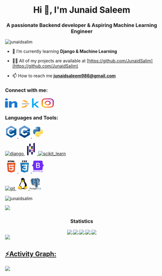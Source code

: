 
<h1 align="center">Hi 👋, I'm Junaid Saleem</h1>
<h3 align="center">A passionate Backend developer & Aspiring Machine Learning Engineer</h3>

<p align="left"> <img src="https://komarev.com/ghpvc/?username=junaidsalim&label=Profile%20views&color=0e75b6&style=flat" alt="junaidsalim" /> </p>

- 🌱 I’m currently learning **Django & Machine Learning**

- 👨‍💻 All of my projects are available at [https://github.com/JunaidSalim](https://github.com/JunaidSalim)

- 📫 How to reach me **junaidsaleem986@gmail.com**

</div><h3 align="left">Connect with me:</h3>
<p align="left">
<a href="https://linkedin.com/in/junaid-saleem" target="blank"><img align="center" src="https://raw.githubusercontent.com/teamedwardforever/Readme-Generator/71f25dd8b98329b168142a6b782a107b75eab178/svg/Social/linked-in-alt.svg" alt="junaid-saleem" height="30" width="40" /></a><a href="https://www.leetcode.com/Junaid_Saleem" target="blank"><img align="center" src="https://raw.githubusercontent.com/teamedwardforever/Readme-Generator/71f25dd8b98329b168142a6b782a107b75eab178/svg/Social/leet-code.svg" alt="Junaid_Saleem" height="30" width="40" /></a><a href="https://kaggle.com/junaidsaleem1" target="blank"><img align="center" src="https://raw.githubusercontent.com/teamedwardforever/Readme-Generator/71f25dd8b98329b168142a6b782a107b75eab178/svg/Social/kaggle.svg" alt="junaidsaleem1" height="30" width="40" /></a><a href="https://instagram.com/junaid__saleem" target="blank"><img align="center" src="https://raw.githubusercontent.com/teamedwardforever/Readme-Generator/71f25dd8b98329b168142a6b782a107b75eab178/svg/Social/instagram.svg" alt="junaid__saleem" height="30" width="40" /></a></p>

<h3 align="left">Languages and Tools:</h3>
<p align="left"><a href="https://www.cprogramming.com/" target="_blank" rel="noreferrer"> <img src="https://raw.githubusercontent.com/devicons/devicon/master/icons/c/c-original.svg" alt="c" width="40" height="40"/> 
</a> <a href="https://www.w3schools.com/cpp/" target="_blank" rel="noreferrer"> <img src="https://raw.githubusercontent.com/devicons/devicon/master/icons/cplusplus/cplusplus-original.svg" alt="cplusplus" width="40" height="40"/> </a>
  <a href="https://www.python.org" target="_blank" rel="noreferrer"> <img src="https://raw.githubusercontent.com/devicons/devicon/master/icons/python/python-original.svg" alt="python" width="40" height="40"/> </a>
  
<a href="https://www.djangoproject.com/" target="_blank" rel="noreferrer"> <img src="https://cdn.worldvectorlogo.com/logos/django.svg" alt="django" width="40" height="40"/> </a> 
<a href="https://pandas.pydata.org/" target="_blank" rel="noreferrer"> <img src="https://raw.githubusercontent.com/devicons/devicon/2ae2a900d2f041da66e950e4d48052658d850630/icons/pandas/pandas-original.svg" alt="pandas" width="40" height="40"/> </a> 
<a href="https://scikit-learn.org/" target="_blank" rel="noreferrer"> <img src="https://upload.wikimedia.org/wikipedia/commons/0/05/Scikit_learn_logo_small.svg" alt="scikit_learn" width="40" height="40"/> </a>

<a href="https://www.w3.org/html/" target="_blank" rel="noreferrer"> <img src="https://raw.githubusercontent.com/devicons/devicon/master/icons/html5/html5-original-wordmark.svg" alt="html5" width="40" height="40"/> </a>
<a href="https://www.w3schools.com/css/" target="_blank" rel="noreferrer"> <img src="https://raw.githubusercontent.com/devicons/devicon/master/icons/css3/css3-original-wordmark.svg" alt="css3" width="40" height="40"/> </a>
 <a href="https://getbootstrap.com" target="_blank" rel="noreferrer"> <img src="https://raw.githubusercontent.com/devicons/devicon/master/icons/bootstrap/bootstrap-plain-wordmark.svg" alt="bootstrap" width="40" height="40"/> </a> 

<a href="https://git-scm.com/" target="_blank" rel="noreferrer"> <img src="https://www.vectorlogo.zone/logos/git-scm/git-scm-icon.svg" alt="git" width="40" height="40"/> </a> 
<a href="https://www.linux.org/" target="_blank" rel="noreferrer"> <img src="https://raw.githubusercontent.com/devicons/devicon/master/icons/linux/linux-original.svg" alt="linux" width="40" height="40"/> </a> 
<a href="https://www.postgresql.org" target="_blank" rel="noreferrer"> <img src="https://raw.githubusercontent.com/devicons/devicon/master/icons/postgresql/postgresql-original-wordmark.svg" alt="postgresql" width="40" height="40"/> </a> 
</p>


<p><img align="center" src="https://github-readme-streak-stats.herokuapp.com/?user=junaidsalim&" alt="junaidsalim" /></p>

<img src="https://user-images.githubusercontent.com/73097560/115834477-dbab4500-a447-11eb-908a-139a6edaec5c.gif"><h3 align="center">Statistics</h3>
<div align="center">
<a href="https://github.com/JunaidSalim">
<img align="center" src="http://github-profile-summary-cards.vercel.app/api/cards/stats?username=JunaidSalim&theme=swift" height="180em" />
<img align="center" src="http://github-profile-summary-cards.vercel.app/api/cards/most-commit-language?username=JunaidSalim&theme=swift" height="180em" />
<img align="center" src="http://github-profile-summary-cards.vercel.app/api/cards/repos-per-language?username=JunaidSalim&theme=swift" height="180em" />
<img align="center" src="http://github-profile-summary-cards.vercel.app/api/cards/productive-time?username=JunaidSalim&theme=swift" height="180em" />
<img align="center" src="http://github-profile-summary-cards.vercel.app/api/cards/profile-details?username=JunaidSalim&theme=swift" height="180em" />
</div>
<img src="https://user-images.githubusercontent.com/73097560/115834477-dbab4500-a447-11eb-908a-139a6edaec5c.gif"><h2 align="left">⚡Activity Graph:</h2>
<img align="center" src="https://github-readme-activity-graph.vercel.app/graph?username=JunaidSalim&theme=github-compact"/>


